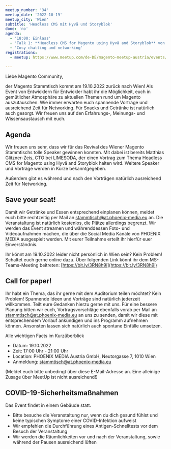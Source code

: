 ```yaml
---
meetup_number: '34'
meetup_date: '2022-10-19'
meetup_city: 'Wien'
subtitle: 'Headless CMS mit Hyvä und Storyblok'
done: 'no'
agenda:
  - '18:00: Einlass'
  - 'Talk 1: **Headless CMS for Magento using Hyvä and Storyblok** von Matthias Glitzner-Zeis'
  - 'Cosy chatting and networking'
registrations:
  - meetup: https://www.meetup.com/de-DE/magento-meetup-austria/events/287981396/
 
---
```


Liebe Magento Community,

der Magento Stammtisch kommt am 19.10.2022 zurück nach Wien! Als Event von Entwicklern für Entwickler habt ihr die Möglichkeit, euch in gemütlicher Atmosphäre zu aktuellen Themen rund um Magento auszutauschen. Wie immer erwarten euch spannende Vorträge und ausreichend Zeit für Networking. Für Snacks und Getränke ist natürlich auch gesorgt. Wir freuen uns auf den Erfahrungs-, Meinungs- und Wissensaustausch mit euch.

## Agenda

Wir freuen uns sehr, dass wir für das Revival des Wiener Magento Stammtischs tolle Speaker gewinnen konnten. Mit dabei ist bereits Matthias Glitzner-Zeis, CTO bei LIMESODA, der einen Vortrag zum Thema Headless CMS for Magento using Hyvä and Storyblok halten wird. Weitere Speaker und Vorträge werden in Kürze bekanntgegeben.

Außerdem gibt es während und nach den Vorträgen natürlich ausreichend Zeit für Networking.

## Save your seat!

Damit wir Getränke und Essen entsprechend einplanen können, meldet euch bitte rechtzeitig per Mail an stammtisch@at.phoenix-media.eu an. Die Veranstaltung ist natürlich kostenlos, die Plätze allerdings begrenzt. Wir werden das Event streamen und währenddessen Foto- und Videoaufnahmen machen, die über die Social Media Kanäle von PHOENIX MEDIA ausgespielt werden. Mit eurer Teilnahme erteilt ihr hierfür euer Einverständnis.

Ihr könnt am 19.10.2022 leider nicht persönlich in Wien sein? Kein Problem! Schaltet euch gerne online dazu. Über folgenden Link könnt ihr dem MS-Teams-Meeting beitreten: [https://bit.ly/3RN8h9i](https://bit.ly/3RN8h9i)

## Call for paper!

Ihr habt ein Thema, das ihr gerne mit dem Auditorium teilen möchtet? Kein Problem! Spannende Ideen und Vorträge sind natürlich jederzeit willkommen. Teilt eure Gedanken hierzu gerne mit uns. Für eine bessere Planung bitten wir euch, Vortragsvorschläge ebenfalls vorab per Mail an stammtisch@at.phoenix-media.eu an uns zu senden, damit wir diese mit entsprechendem Vorlauf ankündigen und ins Programm aufnehmen können. Ansonsten lassen sich natürlich auch spontane Einfälle umsetzen.

Alle wichtigen Facts im Kurzüberblick
- Datum: 19.10.2022
- Zeit: 17:00 Uhr - 21:00 Uhr
- Location: PHOENIX MEDIA Austria GmbH, Neutorgasse 7, 1010 Wien
- Anmeldung: stammtisch@at.phoenix-media.eu

(Meldet euch bitte unbedingt über diese E-Mail-Adresse an. Eine alleinige Zusage über MeetUp ist nicht ausreichend!)

## COVID-19-Sicherheitsmaßnahmen

Das Event findet in einem Gebäude statt.

- Bitte besuche die Veranstaltung nur, wenn du dich gesund fühlst und keine typischen Symptome einer COVID-Infektion aufweist
- Wir empfehlen die Durchführung eines Antigen-Schnelltests vor dem Besuch der Veranstaltung
- Wir werden die Räumlichkeiten vor und nach der Veranstaltung, sowie während der Pausen ausreichend lüften
